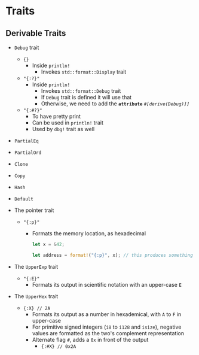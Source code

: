 # Traits

## Derivable Traits

- `Debug` trait
  - `{}`
    - Inside `println!`
      - Invokes `std::format::Display` trait
  - `"{:?}"`
    - Inside `println!`
      - Invokes `std::format::Debug` trait
      - If `Debug` trait is defined it will use that
      - Otherwise, we need to add the **`attribute`** *`#[derive(Debug)]]`*
  - `"{:#?}"`
    - To have pretty print
    - Can be used in `println!` trait
    - Used by `dbg!` trait as well

- `PartialEq`
- `PartialOrd`
- `Clone`
- `Copy`
- `Hash`
- `Default`
- The pointer trait
  - `"{:p}"`
    - Formats the memory location, as hexadecimal

      ```rust
      let x = &42;

      let address = format!("{:p}", x); // this produces something like '0x7f06092ac6d0'
      ```

- The `UpperExp` trait
  - `"{:E}"`
    - Formats its output in scientific notation with an upper-case `E`
- The `UpperHex` trait
  - `{:X} // 2A`
    - Formats its output as a number in hexademical, with `A` to `F` in upper-case
    - For primitive signed integers (`i8` to `i128` and `isize`), negative values are formatted as the two's complement representation
    - Alternate flag `#`, adds a `0x` in front of the output
      - `{:#X} // 0x2A`

